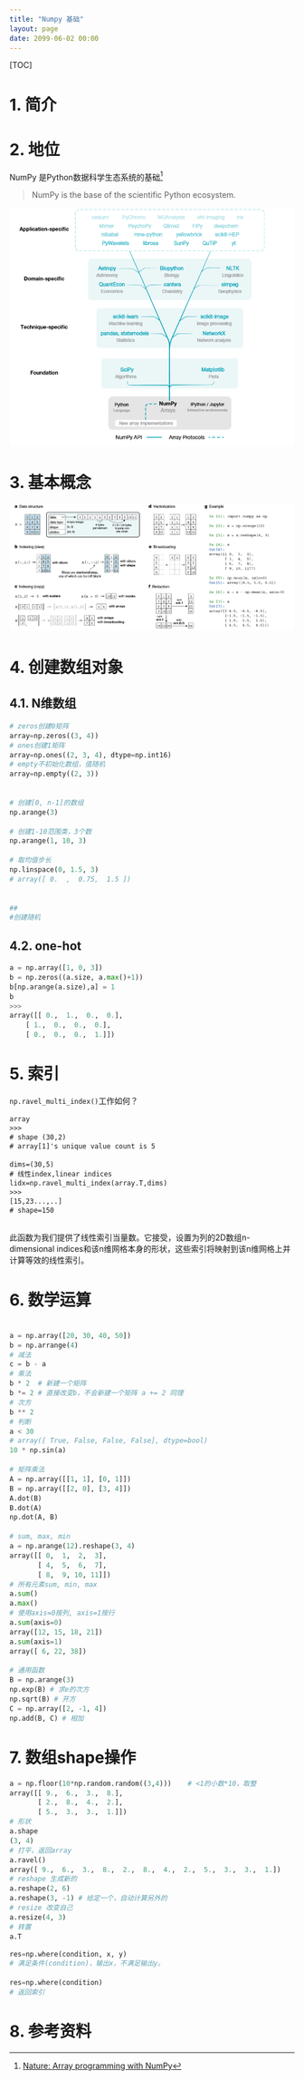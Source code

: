 ```yaml
---
title: "Numpy 基础"
layout: page
date: 2099-06-02 00:00
---
```

[TOC]


# 1. 简介

# 2. 地位
NumPy 是Python数据科学生态系统的基础[^1]

>NumPy is the base of the scientific Python ecosystem.


![](../../../../attach/images/2020-10-30-21-31-28.png)

# 3. 基本概念

![](../../../../attach/images/2020-10-30-21-39-16.png)

# 4. 创建数组对象

## 4.1. N维数组

```python
# zeros创建0矩阵
array=np.zeros((3, 4))
# ones创建1矩阵
array=np.ones((2, 3, 4), dtype=np.int16)
# empty不初始化数组，值随机
array=np.empty((2, 3))


# 创建[0, n-1]的数组
np.arange(3)

# 创建1-10范围类，3个数
np.arange(1, 10, 3)

# 取均值步长
np.linspace(0, 1.5, 3)
# array([ 0.  ,  0.75,  1.5 ])


##
#创建随机
```

## 4.2. one-hot
```python
a = np.array([1, 0, 3])
b = np.zeros((a.size, a.max()+1))
b[np.arange(a.size),a] = 1
b
>>>
array([[ 0.,  1.,  0.,  0.],
    [ 1.,  0.,  0.,  0.],
    [ 0.,  0.,  0.,  1.]])
```
# 5. 索引

`np.ravel_multi_index()`工作如何？

```shell 
array
>>>
# shape (30,2)
# array[1]'s unique value count is 5 

dims=(30,5)
# 线性index,linear indices
lidx=np.ravel_multi_index(array.T,dims)
>>>
[15,23...,..]
# shape=150


```

此函数为我们提供了线性索引当量数。它接受，设置为列的2D数组n-dimensional indices和该n维网格本身的形状，这些索引将映射到该n维网格上并计算等效的线性索引。

# 6. 数学运算

```python

a = np.array([20, 30, 40, 50])
b = np.arrange(4)
# 减法
c = b - a 
# 乘法
b * 2  # 新建一个矩阵
b *= 2 # 直接改变b，不会新建一个矩阵 a += 2 同理
# 次方
b ** 2
# 判断
a < 30 
# array([ True, False, False, False], dtype=bool)
10 * np.sin(a)

# 矩阵乘法
A = np.array([[1, 1], [0, 1]])
B = np.array([[2, 0], [3, 4]])
A.dot(B)
B.dot(A)
np.dot(A, B)

# sum, max, min
a = np.arange(12).reshape(3, 4)
array([[ 0,  1,  2,  3],
       [ 4,  5,  6,  7],
       [ 8,  9, 10, 11]])
# 所有元素sum, min, max
a.sum()
a.max()
# 使用axis=0按列, axis=1按行
a.sum(axis=0)
array([12, 15, 18, 21])
a.sum(axis=1)
array([ 6, 22, 38])

# 通用函数
B = np.arange(3)
np.exp(B) # 求e的次方
np.sqrt(B) # 开方
C = np.array([2, -1, 4])
np.add(B, C) # 相加
```

# 7. 数组shape操作
```python
a = np.floor(10*np.random.random((3,4)))	# <1的小数*10，取整
array([[ 9.,  6.,  3.,  8.],
       [ 2.,  8.,  4.,  2.],
       [ 5.,  3.,  3.,  1.]])
# 形状
a.shape
(3, 4)
# 打平，返回array
a.ravel()
array([ 9.,  6.,  3.,  8.,  2.,  8.,  4.,  2.,  5.,  3.,  3.,  1.])
# reshape 生成新的
a.reshape(2, 6) 
a.reshape(3, -1) # 给定一个，自动计算另外的
# resize 改变自己
a.resize(4, 3)
# 转置
a.T
```

```python 
res=np.where(condition, x, y)
# 满足条件(condition)，输出x，不满足输出y。

res=np.where(condition)
# 返回索引
```

# 8. 参考资料


[^1]: [Nature: Array programming with NumPy](https://www.nature.com/articles/s41586-020-2649-2)